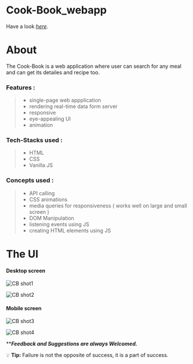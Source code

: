 # Cook-Book_webapp
Have a look *[here](https://cook-book-webapp.netlify.app/)*.


# About
The Cook-Book is a web application where user can search for any meal and can get its detailes and recipe too.

### Features :
>
> - single-page web appplication
> - rendering real-time data form server
> - responsive
> - eye-appealing UI
> - animation
>

### Tech-Stacks used :
>
> - HTML
> - CSS
> - Vanilla JS
>

### Concepts used :
>
> - API calling
> - CSS animations
> - media queries for responsiveness ( works well on large and small screen )
> - DOM Manipulation
> - listening events using JS
> - creating HTML elements using JS
> 

# The UI

#### Desktop screen

![CB shot1](https://user-images.githubusercontent.com/107980619/215110134-6ced970e-eba7-441e-b409-e89e30a8e6d1.png)

![CB shot2](https://user-images.githubusercontent.com/107980619/215110163-4de691d1-db50-4e22-af86-b735f0d2e9e0.png)

#### Mobile screen

![CB shot3](https://user-images.githubusercontent.com/107980619/215110262-c18ca27f-3bb1-43b8-b4d1-c253ef296db1.png)

![CB shot4](https://user-images.githubusercontent.com/107980619/215110362-56e67adf-adb6-42f2-8de3-c387124ae6ac.png)


*****Feedback and Suggestions are always Welcomed.***


:bulb: **Tip:** Failure is not the opposite of success, it is a part of success.
